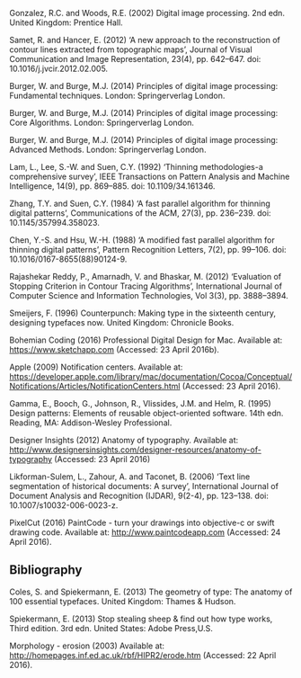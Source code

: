 

Gonzalez, R.C. and Woods, R.E. (2002) Digital image processing. 2nd edn. United Kingdom: Prentice Hall.


Samet, R. and Hancer, E. (2012) ‘A new approach to the reconstruction of contour lines extracted from topographic maps’, Journal of Visual Communication and Image Representation, 23(4), pp. 642–647. doi: 10.1016/j.jvcir.2012.02.005.

Burger, W. and Burge, M.J. (2014) Principles of digital image processing: Fundamental techniques. London: Springerverlag London.

Burger, W. and Burge, M.J. (2014) Principles of digital image processing: Core Algorithms. London: Springerverlag London.

Burger, W. and Burge, M.J. (2014) Principles of digital image processing: Advanced Methods. London: Springerverlag London.

Lam, L., Lee, S.-W. and Suen, C.Y. (1992) ‘Thinning methodologies-a comprehensive survey’, IEEE Transactions on Pattern Analysis and Machine Intelligence, 14(9), pp. 869–885. doi: 10.1109/34.161346.

Zhang, T.Y. and Suen, C.Y. (1984) ‘A fast parallel algorithm for thinning digital patterns’, Communications of the ACM, 27(3), pp. 236–239. doi: 10.1145/357994.358023.

Chen, Y.-S. and Hsu, W.-H. (1988) ‘A modified fast parallel algorithm for thinning digital patterns’, Pattern Recognition Letters, 7(2), pp. 99–106. doi: 10.1016/0167-8655(88)90124-9.

Rajashekar Reddy, P., Amarnadh, V. and Bhaskar, M. (2012) ‘Evaluation of Stopping Criterion in Contour Tracing Algorithms’, International Journal of Computer Science and Information Technologies, Vol 3(3), pp. 3888–3894.

Smeijers, F. (1996) Counterpunch: Making type in the sixteenth century, designing typefaces now. United Kingdom: Chronicle Books.

Bohemian Coding (2016) Professional Digital Design for Mac. Available at: https://www.sketchapp.com (Accessed: 23 April 2016b).

Apple (2009) Notification centers. Available at: https://developer.apple.com/library/mac/documentation/Cocoa/Conceptual/Notifications/Articles/NotificationCenters.html (Accessed: 23 April 2016).

Gamma, E., Booch, G., Johnson, R., Vlissides, J.M. and Helm, R. (1995) Design patterns: Elements of reusable object-oriented software. 14th edn. Reading, MA: Addison-Wesley Professional.

Designer Insights (2012) Anatomy of typography. Available at: http://www.designersinsights.com/designer-resources/anatomy-of-typography (Accessed: 23 April 2016)

Likforman-Sulem, L., Zahour, A. and Taconet, B. (2006) ‘Text line segmentation of historical documents: A survey’, International Journal of Document Analysis and Recognition (IJDAR), 9(2-4), pp. 123–138. doi: 10.1007/s10032-006-0023-z.

PixelCut (2016) PaintCode - turn your drawings into objective-c or swift drawing code. Available at: http://www.paintcodeapp.com (Accessed: 24 April 2016).


## Bibliography

Coles, S. and Spiekermann, E. (2013) The geometry of type: The anatomy of 100 essential typefaces. United Kingdom: Thames & Hudson.

Spiekermann, E. (2013) Stop stealing sheep & find out how type works, Third edition. 3rd edn. United States: Adobe Press,U.S.

Morphology - erosion (2003) Available at: http://homepages.inf.ed.ac.uk/rbf/HIPR2/erode.htm (Accessed: 22 April 2016).
